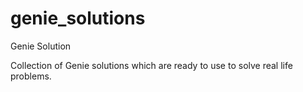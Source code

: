 # genie_solutions
Genie Solution 

Collection of Genie solutions which are ready to use to solve real life problems.


